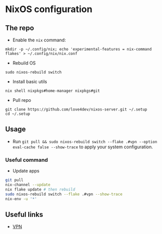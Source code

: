 # NixOS configuration

## The repo

- Enable the `nix` command:

`mkdir -p ~/.config/nix; echo 'experimental-features = nix-command flakes' > ~/.config/nix/nix.conf`

- Rebuild OS

`sudo nixos-rebuild switch`

- Install basic utils

`nix shell nixpkgs#home-manager nixpkgs#git`

- Pull repo
```
git clone https://github.com/love4dev/nixos-server.git ~/.setup
cd ~/.setup
```

## Usage

- Run `git pull && sudo nixos-rebuild switch --flake .#vpn --option eval-cache false --show-trace` to apply your system configuration.

### Useful command

- Update apps

```bash
git pull
nix-channel --update
nix flake update # then rebuild
sudo nixos-rebuild switch --flake .#vpn --show-trace
nix-env -u '*'
```

## Useful links
- [VPN](https://github.com/linuxserver/docker-wireguard)
